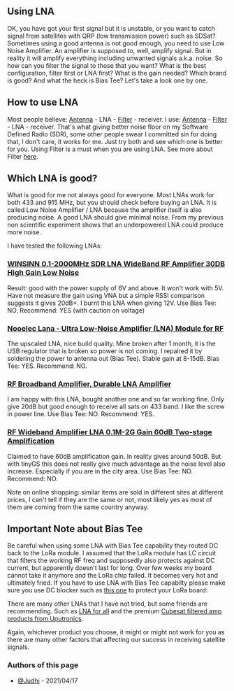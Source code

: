 ## Using LNA

OK, you have got your first signal but it is unstable, or you want to catch signal from satellites with QRP (low transmission power) such as SDSat? Sometimes using a good antenna is not good enough, you need to use Low Noise Amplifier. 
An amplifier is supposed to, well, amplify signal. But in reality it will amplify everything including unwanted signals a.k.a. noise. So how can you filter the signal to those that you want? What is the best configuration, filter first or LNA first? What is the gain needed? Which brand is good? And what the heck is Bias Tee? Let's take a look one by one.

## How to use LNA

Most people believe: [Antenna](Antenna.md) - LNA - [Filter](Filter.md) - receiver. I use: [Antenna](Antenna.md) - [Filter](Filter.md) - LNA - receiver. That's what giving better noise floor on my Software Defined Radio (SDR), some other people swear I committed sin for doing that, I don't care, it works for me. Just try both and see which one is better for you. Using Filter is a must when you are using LNA. See more about Filter [here](Filter.md).

## Which LNA is good?

What is good for me not always good for everyone. Most LNAs work for both 433 and 915 MHz, but you should check before buying an LNA.
It is called Low Noise Amplifier / LNA because the amplifier itself is also producing noise. 
A good LNA should give minimal noise. From my previous non scientific experiment shows that an underpowered LNA could produce more noise.

I have tested the following LNAs:

### [WINSINN 0.1-2000MHz SDR LNA WideBand RF Amplifier 30DB High Gain Low Noise](https://www.amazon.com/gp/product/B084YQ8V2H/ref=ppx_yo_dt_b_asin_title_o02_s01?ie=UTF8&psc=1)

Result: good with the power supply of 6V and above. It won't work with 5V. Have not measure the gain using VNA but a simple RSSI comparison suggests it gives 20dB+. I burnt this LNA when giving 12V. 
Use Bias Tee: NO.
Recommend: YES (with caution on voltage)

### [Nooelec Lana - Ultra Low-Noise Amplifier (LNA) Module for RF](https://www.amazon.com/gp/product/B07XNLJ9X2/ref=ppx_yo_dt_b_asin_title_o02_s01?ie=UTF8&psc=1)

The upscaled LNA, nice build quality. Mine broken after 1 month, it is the USB regulator that is broken so power is not coming. I repaired it by soldering the power to antenna out (Bias Tee). Stable gain at 8-15dB. 
Bias Tee: YES.
Recommend: NO.

### [RF Broadband Amplifier, Durable LNA Amplifier](https://www.amazon.ae/gp/product/B08L52PMS3/ref=ppx_yo_dt_b_asin_title_o00_s00?ie=UTF8&psc=1)

I am happy with this LNA, bought another one and so far working fine. Only give 20dB but good enough to receive all sats on 433 band. I like the screw in power line. 
Use Bias Tee: NO.
Recommend: YES.

### [RF Wideband Amplifier LNA 0.1M-2G Gain 60dB Two-stage Amplification](https://www.banggood.com/RF-Wideband-Amplifier-LNA-0_1M-2G-Gain-60dB-Two-stage-Amplification-p-1253132.html?rmmds=myorder&cur_warehouse=CN)

Claimed to have 60dB amplification gain. In reality gives around 50dB. But with tinyGS this does not really give much advantage as the noise level also increase. Especially if you are in the city area.
Use Bias Tee: NO.
Recommend: NO.

Note on online shopping: similar items are sold in different sites at different prices, I can't tell if they are the same or not, most likely yes as most of them are coming from the same country anyway.

## Important Note about Bias Tee

Be careful when using some LNA with Bias Tee capability they routed DC back to the LoRa module. I assumed that the LoRa module has LC circuit that filters the working RF freq and supposedly also protects against DC current, but apparently doesn't last for long. Over few weeks my board cannot take it anymore and the LoRa chip failed. It becomes very hot and ultimately fried. If you have to use LNA with Bias Tee capabilty please make sure you use DC blocker such as [this one](https://www.amazon.com/Nooelec-SMA-DC-Block-50kHz-8GHz/dp/B07YYLHJKS/) to protect your LoRa board: 

There are many other LNAs that I have not tried, but some friends are recommending. Such as [LNA for all](https://lna4all.blogspot.com/) and the premium [Cubesat filtered amp products from Uputronics](https://store.uputronics.com/index.php?route=product/product&path=59&product_id=124).

Again, whichever product you choose, it might or might not work for you as there are many other factors that affecting our success in receiving satellite signals.

### Authors of this page
- [@Judhi](https://github.com/judhi) - 2021/04/17
